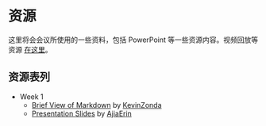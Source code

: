 # 资源

这里将会会议所使用的一些资料，包括 PowerPoint 等一些资源内容。视频回放等资源 [在这里](https://drive.iluoli.ren/home/LITLUG/Events)。

## 资源表列

- Week 1
  - [Brief View of Markdown](Week1/Brief_View_of_Markdown.pdf) by [KevinZonda](https://github.com/KevinZonda)
  - [Presentation Slides](Week1/Beamer/21_12_04-Beamer.pdf) by [AjiaErin](https://github.com/gaoajia)
